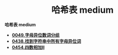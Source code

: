 <h1 align="center">哈希表 medium</h1>


**哈希表 medium**

- <font style="font-weight:bold; color:#4169E1;text-decoration:underline;" target="_blank">[0049.字母异位数词分组](doc/leedcode题解/哈希表/medium/0049.字母异位数词分组.md)</font>  
- <font style="font-weight:bold; color:#4169E1;text-decoration:underline;" target="_blank">[0438.找到字符串中所有字母异位词](doc/leedcode题解/哈希表/medium/0438.找到字符串中所有字母异位词.md)</font>
- <font style="font-weight:bold; color:#4169E1;text-decoration:underline;" target="_blank">[0454.四数相加II](doc/leedcode题解/哈希表/medium/0454.四数相加II.md)</font>






